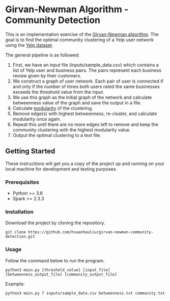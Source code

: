 # Girvan-Newman Algorithm - Community Detection
This is an implementation exercise of the [Girvan-Newman algorithm](https://en.wikipedia.org/wiki/Girvan%E2%80%93Newman_algorithm). The goal is to find the optimal community clustering of a Yelp user network using the [Yelp dataset](https://www.yelp.com/dataset/challenge).

The general pipeline is as followed:
1. First, we have an input file (inputs/sample_data.csv) which contains a list of Yelp user and business pairs. The pairs represent each business review given by their customers.
2. We construct a graph of user network. Each pair of user is connected if and only if the number of times both users rated the same businesses exceeds the threshold value from the input.
3. We use this graph as the initial graph of the network and calculate betweenness value of the graph and save the output in a file.
4. Calculate [modularity](https://www.cs.cmu.edu/~ckingsf/bioinfo-lectures/modularity.pdf) of the clustering.
5. Remove edge(s) with highest betweenness, re-cluster, and calculate modularity once again.
6. Repeat this until there are no more edges left to remove and keep the community clustering with the highest modularity value.
7. Output the optimal clustering to a text file.

## Getting Started

These instructions will get you a copy of the project up and running on your local machine for development and testing purposes.

### Prerequisites

- Python >= 3.6
- Spark >= 2.3.3

### Installation

Download the project by cloning the repository.

```
git clone https://github.com/hsuanhauliu/girvan-newman-community-detection.git
```

### Usage

Follow the command below to run the program.

```
python3 main.py [threshold_value] [input_file] [betweenness_output_file] [community_output_file]
```

Example:
```
python3 main.py 7 inputs/sample_data.csv betweenness.txt community.txt
```
